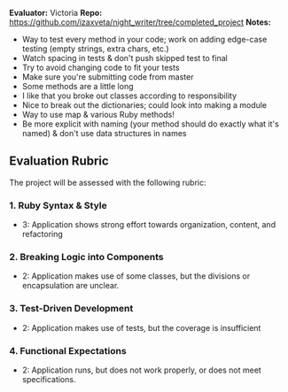 **Evaluator:** Victoria
**Repo:** https://github.com/izaxveta/night_writer/tree/completed_project
**Notes:**  
* Way to test every method in your code; work on adding edge-case testing (empty strings, extra chars, etc.)
* Watch spacing in tests & don't push skipped test to final 
* Try to avoid changing code to fit your tests
* Make sure you're submitting code from master 
* Some methods are a little long
* I like that you broke out classes according to responsibility
* Nice to break out the dictionaries; could look into making a module
* Way to use map & various Ruby methods!
* Be more explicit with naming (your method should do exactly what it's named) & don't use data structures in names

## Evaluation Rubric

The project will be assessed with the following rubric:

### 1. Ruby Syntax & Style

* 3:  Application shows strong effort towards organization, content, and refactoring

### 2. Breaking Logic into Components

* 2: Application makes use of some classes, but the divisions or encapsulation are unclear.

### 3. Test-Driven Development

* 2: Application makes use of tests, but the coverage is insufficient

### 4. Functional Expectations

* 2: Application runs, but does not work properly, or does not meet specifications.
